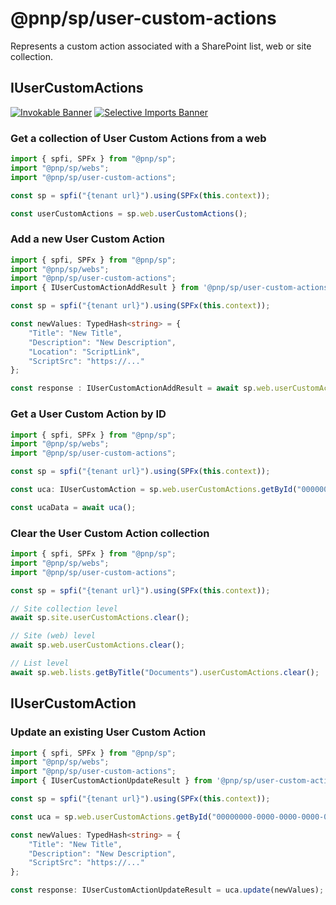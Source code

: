 # @pnp/sp/user-custom-actions

Represents a custom action associated with a SharePoint list, web or site collection.

## IUserCustomActions

[![Invokable Banner](https://img.shields.io/badge/Invokable-informational.svg)](../concepts/invokable.md) [![Selective Imports Banner](https://img.shields.io/badge/Selective%20Imports-informational.svg)](../concepts/selective-imports.md)  

### Get a collection of User Custom Actions from a web

```TypeScript
import { spfi, SPFx } from "@pnp/sp";
import "@pnp/sp/webs";
import "@pnp/sp/user-custom-actions";

const sp = spfi("{tenant url}").using(SPFx(this.context));

const userCustomActions = sp.web.userCustomActions();
```

### Add a new User Custom Action

```TypeScript
import { spfi, SPFx } from "@pnp/sp";
import "@pnp/sp/webs";
import "@pnp/sp/user-custom-actions";
import { IUserCustomActionAddResult } from '@pnp/sp/user-custom-actions';

const sp = spfi("{tenant url}").using(SPFx(this.context));

const newValues: TypedHash<string> = {
    "Title": "New Title",
    "Description": "New Description",
    "Location": "ScriptLink",
    "ScriptSrc": "https://..."
};

const response : IUserCustomActionAddResult = await sp.web.userCustomActions.add(newValues);
```

### Get a User Custom Action by ID

```TypeScript
import { spfi, SPFx } from "@pnp/sp";
import "@pnp/sp/webs";
import "@pnp/sp/user-custom-actions";

const sp = spfi("{tenant url}").using(SPFx(this.context));

const uca: IUserCustomAction = sp.web.userCustomActions.getById("00000000-0000-0000-0000-000000000000");

const ucaData = await uca();
```

### Clear the User Custom Action collection

```TypeScript
import { spfi, SPFx } from "@pnp/sp";
import "@pnp/sp/webs";
import "@pnp/sp/user-custom-actions";

const sp = spfi("{tenant url}").using(SPFx(this.context));

// Site collection level
await sp.site.userCustomActions.clear();

// Site (web) level
await sp.web.userCustomActions.clear();

// List level
await sp.web.lists.getByTitle("Documents").userCustomActions.clear();
```

## IUserCustomAction

### Update an existing User Custom Action

```TypeScript
import { spfi, SPFx } from "@pnp/sp";
import "@pnp/sp/webs";
import "@pnp/sp/user-custom-actions";
import { IUserCustomActionUpdateResult } from '@pnp/sp/user-custom-actions';

const sp = spfi("{tenant url}").using(SPFx(this.context));

const uca = sp.web.userCustomActions.getById("00000000-0000-0000-0000-000000000000");

const newValues: TypedHash<string> = {
    "Title": "New Title",
    "Description": "New Description",
    "ScriptSrc": "https://..."
};

const response: IUserCustomActionUpdateResult = uca.update(newValues);
```
